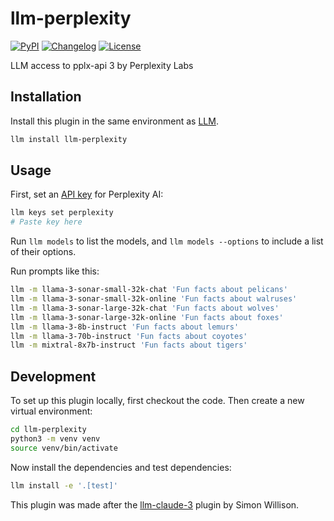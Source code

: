# llm-perplexity

[![PyPI](https://img.shields.io/pypi/v/llm-perplexity.svg)](https://pypi.org/project/llm-perplexity/)
[![Changelog](https://img.shields.io/github/v/release/hex/llm-perplexity?include_prereleases&label=changelog)](https://github.com/hex/llm-perplexity/releases)
[![License](https://img.shields.io/badge/license-Apache%202.0-blue.svg)](https://github.com/hex/llm-perplexity/blob/main/LICENSE)

LLM access to pplx-api 3 by Perplexity Labs

## Installation

Install this plugin in the same environment as [LLM](https://llm.datasette.io/).

```bash
llm install llm-perplexity
```

## Usage

First, set an [API key](https://www.perplexity.ai/settings/api) for Perplexity AI:

```bash
llm keys set perplexity
# Paste key here
```

Run `llm models` to list the models, and `llm models --options` to include a list of their options.

Run prompts like this:

```bash
llm -m llama-3-sonar-small-32k-chat 'Fun facts about pelicans'
llm -m llama-3-sonar-small-32k-online 'Fun facts about walruses'
llm -m llama-3-sonar-large-32k-chat 'Fun facts about wolves'
llm -m llama-3-sonar-large-32k-online 'Fun facts about foxes'
llm -m llama-3-8b-instruct 'Fun facts about lemurs'
llm -m llama-3-70b-instruct 'Fun facts about coyotes'
llm -m mixtral-8x7b-instruct 'Fun facts about tigers'
```

## Development

To set up this plugin locally, first checkout the code. Then create a new virtual environment:

```bash
cd llm-perplexity
python3 -m venv venv
source venv/bin/activate
```

Now install the dependencies and test dependencies:

```bash
llm install -e '.[test]'
```

This plugin was made after the [llm-claude-3](https://github.com/simonw/llm-claude-3) plugin by Simon Willison.
